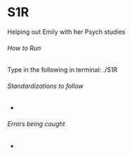 # S1R #
Helping out Emily with her Psych studies

###### How to Run ######
Type in the following in terminal:
./S1R

###### Standardizations to follow ######
- 

###### Errors being caught ######
-